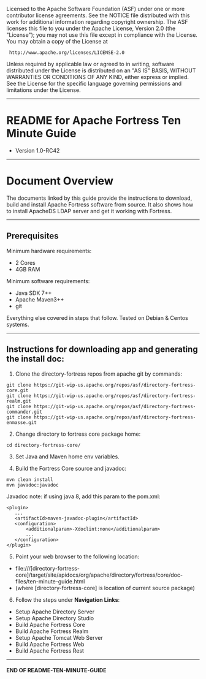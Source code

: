 
   Licensed to the Apache Software Foundation (ASF) under one
   or more contributor license agreements.  See the NOTICE file
   distributed with this work for additional information
   regarding copyright ownership.  The ASF licenses this file
   to you under the Apache License, Version 2.0 (the
   "License"); you may not use this file except in compliance
   with the License.  You may obtain a copy of the License at

     http://www.apache.org/licenses/LICENSE-2.0

   Unless required by applicable law or agreed to in writing,
   software distributed under the License is distributed on an
   "AS IS" BASIS, WITHOUT WARRANTIES OR CONDITIONS OF ANY
   KIND, either express or implied.  See the License for the
   specific language governing permissions and limitations
   under the License.

-------------------------------------------------------------------------------
# README for Apache Fortress Ten Minute Guide

 * Version 1.0-RC42

-------------------------------------------------------------------------------
# Document Overview

The documents linked by this guide provide the instructions to download, build
and install Apache Fortress software from source.  It also shows how to install
ApacheDS LDAP server and get it working with Fortress.

-------------------------------------------------------------------------------
## Prerequisites

Minimum hardware requirements:
 * 2 Cores
 * 4GB RAM

Minimum software requirements:
 * Java SDK 7++
 * Apache Maven3++
 * git

Everything else covered in steps that follow.  Tested on Debian & Centos systems.

-------------------------------------------------------------------------------
## Instructions for downloading app and generating the install doc:

1. Clone the directory-fortress repos from apache git by commands:

 ```
 git clone https://git-wip-us.apache.org/repos/asf/directory-fortress-core.git
 git clone https://git-wip-us.apache.org/repos/asf/directory-fortress-realm.git
 git clone https://git-wip-us.apache.org/repos/asf/directory-fortress-commander.git
 git clone https://git-wip-us.apache.org/repos/asf/directory-fortress-enmasse.git
 ```

2. Change directory to fortress core package home:
 ```
 cd directory-fortress-core/
 ```

3. Set Java and Maven home env variables.

4. Build the Fortress Core source and javadoc:
 ```
 mvn clean install
 mvn javadoc:javadoc
 ```

 Javadoc note: if using java 8, add this param to the pom.xml:
 ```
 <plugin>
    ...
    <artifactId>maven-javadoc-plugin</artifactId>
    <configuration>
        <additionalparam>-Xdoclint:none</additionalparam>
        ...
    </configuration>
 </plugin>
 ```

5. Point your web browser to the following location:
 * file:///[directory-fortress-core]/target/site/apidocs/org/apache/directory/fortress/core/doc-files/ten-minute-guide.html
 * (where [directory-fortress-core] is location of current source package)

6. Follow the steps under **Navigation Links**:
  * Setup Apache Directory Server
  * Setup Apache Directory Studio
  * Build Apache Fortress Core
  * Build Apache Fortress Realm
  * Setup Apache Tomcat Web Server
  * Build Apache Fortress Web
  * Build Apache Fortress Rest

___________________________________________________________________________________
#### END OF README-TEN-MINUTE-GUIDE